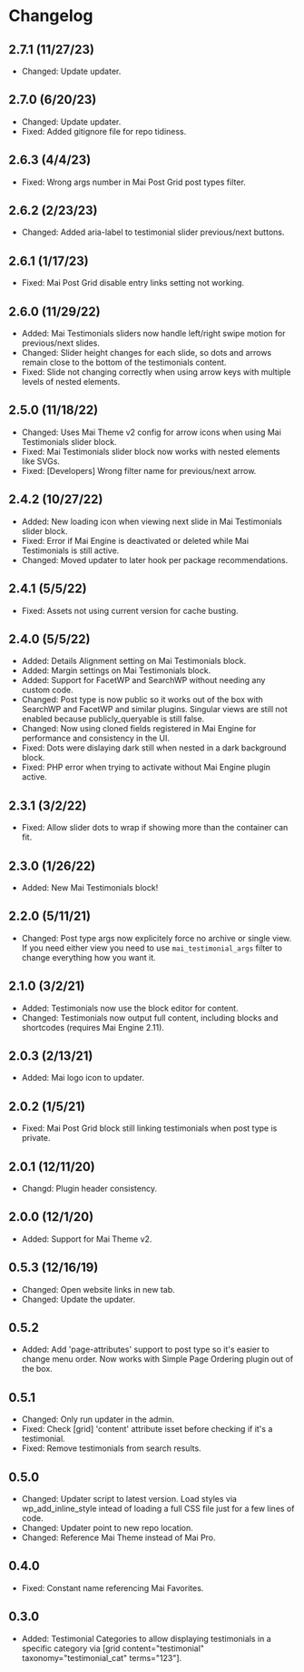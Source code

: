 # Changelog

## 2.7.1 (11/27/23)
* Changed: Update updater.

## 2.7.0 (6/20/23)
* Changed: Update updater.
* Fixed: Added gitignore file for repo tidiness.

## 2.6.3 (4/4/23)
* Fixed: Wrong args number in Mai Post Grid post types filter.

## 2.6.2 (2/23/23)
* Changed: Added aria-label to testimonial slider previous/next buttons.

## 2.6.1 (1/17/23)
* Fixed: Mai Post Grid disable entry links setting not working.

## 2.6.0 (11/29/22)
* Added: Mai Testimonials sliders now handle left/right swipe motion for previous/next slides.
* Changed: Slider height changes for each slide, so dots and arrows remain close to the bottom of the testimonials content.
* Fixed: Slide not changing correctly when using arrow keys with multiple levels of nested elements.

## 2.5.0 (11/18/22)
* Changed: Uses Mai Theme v2 config for arrow icons when using Mai Testimonials slider block.
* Fixed: Mai Testimonials slider block now works with nested elements like SVGs.
* Fixed: [Developers] Wrong filter name for previous/next arrow.

## 2.4.2 (10/27/22)
* Added: New loading icon when viewing next slide in Mai Testimonials slider block.
* Fixed: Error if Mai Engine is deactivated or deleted while Mai Testimonials is still active.
* Changed: Moved updater to later hook per package recommendations.

## 2.4.1 (5/5/22)
* Fixed: Assets not using current version for cache busting.

## 2.4.0 (5/5/22)
* Added: Details Alignment setting on Mai Testimonials block.
* Added: Margin settings on Mai Testimonials block.
* Added: Support for FacetWP and SearchWP without needing any custom code.
* Changed: Post type is now public so it works out of the box with SearchWP and FacetWP and similar plugins. Singular views are still not enabled because publicly_queryable is still false.
* Changed: Now using cloned fields registered in Mai Engine for performance and consistency in the UI.
* Fixed: Dots were dislaying dark still when nested in a dark background block.
* Fixed: PHP error when trying to activate without Mai Engine plugin active.

## 2.3.1 (3/2/22)
* Fixed: Allow slider dots to wrap if showing more than the container can fit.

## 2.3.0 (1/26/22)
* Added: New Mai Testimonials block!

## 2.2.0 (5/11/21)
* Changed: Post type args now explicitely force no archive or single view. If you need either view you need to use `mai_testimonial_args` filter to change everything how you want it.

## 2.1.0 (3/2/21)
* Added: Testimonials now use the block editor for content.
* Changed: Testimonials now output full content, including blocks and shortcodes (requires Mai Engine 2.11).

## 2.0.3 (2/13/21)
* Added: Mai logo icon to updater.

## 2.0.2 (1/5/21)
* Fixed: Mai Post Grid block still linking testimonials when post type is private.

## 2.0.1 (12/11/20)
* Changd: Plugin header consistency.

## 2.0.0 (12/1/20)
* Added: Support for Mai Theme v2.

## 0.5.3 (12/16/19)
* Changed: Open website links in new tab.
* Changed: Update the updater.

## 0.5.2
* Added: Add 'page-attributes' support to post type so it's easier to change menu order. Now works with Simple Page Ordering plugin out of the box.

## 0.5.1
* Changed: Only run updater in the admin.
* Fixed: Check [grid] 'content' attribute isset before checking if it's a testimonial.
* Fixed: Remove testimonials from search results.

## 0.5.0
* Changed: Updater script to latest version. Load styles via wp_add_inline_style intead of loading a full CSS file just for a few lines of code.
* Changed: Updater point to new repo location.
* Changed: Reference Mai Theme instead of Mai Pro.

## 0.4.0
* Fixed: Constant name referencing Mai Favorites.

## 0.3.0
* Added: Testimonial Categories to allow displaying testimonials in a specific category via [grid content="testimonial" taxonomy="testimonial_cat" terms="123"].
